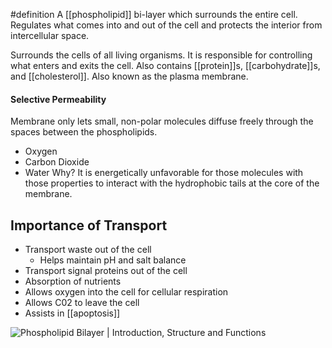  #definition
A [[phospholipid]] bi-layer which surrounds the entire cell. Regulates what comes into and out of the cell and protects the interior from intercellular space.

Surrounds the cells of all living organisms. It is responsible for controlling what enters and exits the cell. Also contains [[protein]]s, [[carbohydrate]]s, and [[cholesterol]]. Also known as the plasma membrane.

#### Selective Permeability
Membrane only lets small, non-polar molecules diffuse freely through the spaces between the phospholipids.
- Oxygen
- Carbon Dioxide
- Water
Why?
It is energetically unfavorable for those molecules with those properties to interact with the hydrophobic tails at the core of the membrane.

## Importance of Transport
- Transport waste out of the cell
	- Helps maintain pH and salt balance
- Transport signal proteins out of the cell
- Absorption of nutrients
- Allows oxygen into the cell for cellular respiration
- Allows C02 to leave the cell
- Assists in [[apoptosis]]

 ![Phospholipid Bilayer | Introduction, Structure and Functions](https://external-content.duckduckgo.com/iu/?u=https%3A%2F%2Ftse1.mm.bing.net%2Fth%3Fid%3DOIP.awkVYVx5KckS_Pq5Dk0viAHaDr%26pid%3DApi&f=1&ipt=61dc3d2e2ee723b6948a0186fbb33184a536232ce6ae0a10662377bd2bca7654&ipo=images)